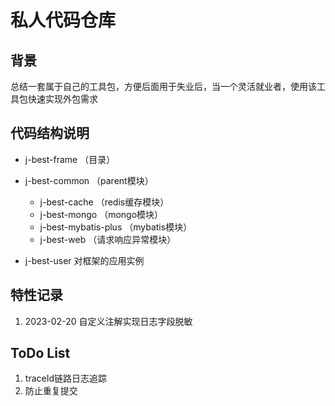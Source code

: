 # 私人代码仓库

## 背景
总结一套属于自己的工具包，方便后面用于失业后，当一个灵活就业者，使用该工具包快速实现外包需求

## 代码结构说明
- j-best-frame （目录）
- j-best-common （parent模块）
  - j-best-cache （redis缓存模块）
  - j-best-mongo （mongo模块）
  - j-best-mybatis-plus （mybatis模块）
  - j-best-web （请求响应异常模块）
     
- j-best-user 对框架的应用实例

## 特性记录

1. 2023-02-20 自定义注解实现日志字段脱敏


## ToDo List 

1. traceId链路日志追踪
2. 防止重复提交
